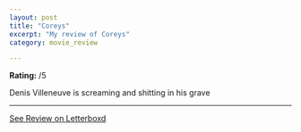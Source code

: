 ```yaml
---
layout: post
title: "Coreys"
excerpt: "My review of Coreys"
category: movie_review

---
```


**Rating:** /5

Denis Villeneuve is screaming and shitting in his grave

<hr>

[See Review on Letterboxd](https://boxd.it/8smTAt)

